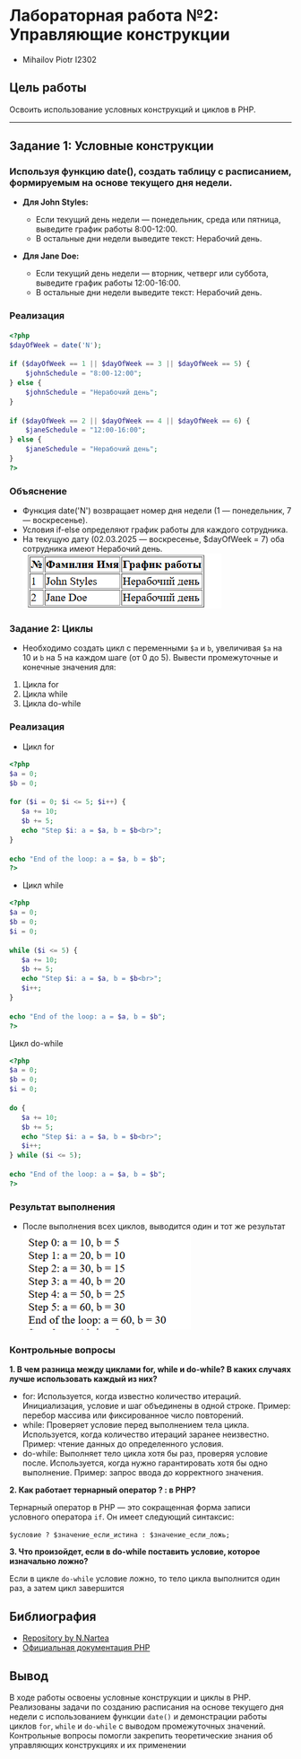 # Лабораторная работа №2: Управляющие конструкции

- Mihailov Piotr I2302

## Цель работы
Освоить использование условных конструкций и циклов в PHP.

---

## Задание 1: Условные конструкции

### Используя функцию date(), создать таблицу с расписанием, формируемым на основе текущего дня недели.

- **Для John Styles:**
  - Если текущий день недели — понедельник, среда или пятница, выведите график работы 8:00-12:00.
  - В остальные дни недели выведите текст: Нерабочий день.

- **Для Jane Doe:**
  - Если текущий день недели — вторник, четверг или суббота, выведите график работы 12:00-16:00.
  - В остальные дни недели выведите текст: Нерабочий день.

### Реализация

```php
<?php
$dayOfWeek = date('N');

if ($dayOfWeek == 1 || $dayOfWeek == 3 || $dayOfWeek == 5) {
    $johnSchedule = "8:00-12:00";
} else {
    $johnSchedule = "Нерабочий день";
}

if ($dayOfWeek == 2 || $dayOfWeek == 4 || $dayOfWeek == 6) {
    $janeSchedule = "12:00-16:00";
} else {
    $janeSchedule = "Нерабочий день";
}
?>
```

### Объяснение

- Функция date('N') возвращает номер дня недели (1 — понедельник, 7 — воскресенье).
- Условия if-else определяют график работы для каждого сотрудника.
- На текущую дату (02.03.2025 — воскресенье, $dayOfWeek = 7) оба сотрудника имеют Нерабочий день.
![image](images/table.png)

### Задание 2: Циклы

- Необходимо создать цикл с переменными `$a` и `b`, увеличивая `$a` на 10 и `b` на 5 на каждом шаге (от 0 до 5). Вывести промежуточные и конечные значения для:

1. Цикла for
2. Цикла while
3. Цикла do-while

### Реализация

- Цикл for

```php
<?php
$a = 0;
$b = 0;

for ($i = 0; $i <= 5; $i++) {
   $a += 10;
   $b += 5;
   echo "Step $i: a = $a, b = $b<br>";
}

echo "End of the loop: a = $a, b = $b";
?>
```

- Цикл while

```php
<?php
$a = 0;
$b = 0;
$i = 0;

while ($i <= 5) {
   $a += 10;
   $b += 5;
   echo "Step $i: a = $a, b = $b<br>";
   $i++;
}

echo "End of the loop: a = $a, b = $b";
?>
```

Цикл do-while

```php
<?php
$a = 0;
$b = 0;
$i = 0;

do {
   $a += 10;
   $b += 5;
   echo "Step $i: a = $a, b = $b<br>";
   $i++;
} while ($i <= 5);

echo "End of the loop: a = $a, b = $b";
?>
```

### Результат выполнения

- После выполнения всех циклов, выводится один и тот же результат
![pring](images/print.png)

### Контрольные вопросы

**1. В чем разница между циклами for, while и do-while? В каких случаях лучше использовать каждый из них?**

- for: Используется, когда известно количество итераций. Инициализация, условие и шаг объединены в одной строке. Пример: перебор массива или фиксированное число повторений.
- while: Проверяет условие перед выполнением тела цикла. Используется, когда количество итераций заранее неизвестно. Пример: чтение данных до определенного условия.
- do-while: Выполняет тело цикла хотя бы раз, проверяя условие после. Используется, когда нужно гарантировать хотя бы одно выполнение. Пример: запрос ввода до корректного значения.

**2. Как работает тернарный оператор ? : в PHP?**

Тернарный оператор в PHP — это сокращенная форма записи условного оператора `if`. Он имеет следующий синтаксис:

`$условие ? $значение_если_истина : $значение_если_ложь;`

**3. Что произойдет, если в do-while поставить условие, которое изначально ложно?**

Если в цикле `do-while` условие ложно, то тело цикла выполнится один раз, а затем цикл завершится

## Библиография

- [Repository by N.Nartea](https://github.com/MSU-Courses/advanced-web-programming)
- [Официальная документация PHP](https://www.php.net/)

## Вывод

В ходе работы освоены условные конструкции и циклы в PHP. Реализованы задачи по созданию расписания на основе текущего дня недели с использованием функции `date()` и демонстрации работы циклов `for`, `while` и `do-while` с выводом промежуточных значений. Контрольные вопросы помогли закрепить теоретические знания об управляющих конструкциях и их применении
